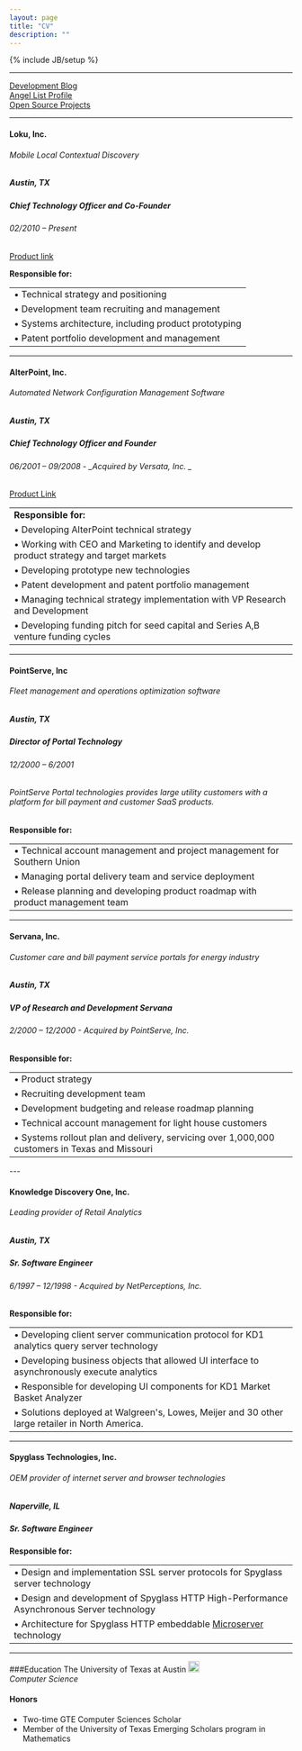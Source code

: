 ```yaml
---
layout: page
title: "CV"
description: ""
---
```

{% include JB/setup %}

---
[Development Blog](http://tech.loku.com/author/roger/)  
[Angel List Profile](http://angel.co/loku)  
[Open Source Projects](http://rcastillo.github.com)

---

#### Loku, Inc.
###### Mobile Local Contextual Discovery
##### Austin, TX  
##### Chief Technology Officer and Co-Founder   
###### 02/2010 – Present

[Product link](http://loku.com/app#prettyPhoto/1/)  
<table>
	<tr>
		<strong>Responsible for:</strong>
	</tr>
	<tr>
		<td>&bull; Technical strategy and positioning</td>
	</tr>
	<tr>
		<td>&bull; Development team recruiting and management</td>
    </tr>
	<tr>
		<td>&bull; Systems architecture, including product prototyping</td>
    </tr>
	<tr>
		<td>&bull; Patent portfolio development and management</td>
	</tr>
</table>

---

#### AlterPoint, Inc.
###### Automated Network Configuration Management Software
##### Austin, TX  
##### Chief Technology Officer and Founder 
###### 06/2001 – 09/2008 - _Acquired by Versata, Inc. _  

[Product Link](http://www.alterpoint.com/)

<table>
	<tr>
		<td><strong>Responsible for:</strong></td>
	</tr>
	<tr>
		<td>&bull; Developing AlterPoint technical strategy</td>
	</tr>
	<tr>
		<td>&bull; Working with CEO and Marketing to identify and develop product strategy and target markets</td>
	</tr>
	<tr>
		<td>&bull; Developing prototype new technologies</td>
	</tr>
	<tr>
		<td>&bull; Patent development and patent portfolio management</td>
	</tr>
	<tr>
		<td>&bull; Managing technical strategy implementation with VP Research and Development</td>
	</tr>
	<tr>
		<td>&bull; Developing funding pitch for seed capital and Series A,B venture funding cycles</td>
	</tr>
</table>

---

#### PointServe, Inc
###### Fleet management and operations optimization software
##### Austin, TX
##### Director of Portal Technology 
###### 12/2000 – 6/2001
###### PointServe Portal technologies provides large utility customers with a platform for bill payment and customer SaaS products.

<table>
	<tr>
		<strong>Responsible for:</strong>
	</tr>
	<tr>
		<td>&bull; Technical account management and project management for Southern Union</td>
    </tr>
	<tr>
		<td>&bull; Managing portal delivery team and service deployment</td>
	</tr>
	<tr>
		<td>&bull; Release planning and developing product roadmap with product management team</td>
	</tr>
</table>


---

#### Servana, Inc.
###### Customer care and bill payment service portals for energy industry
##### Austin, TX
##### VP of Research and Development Servana
###### 2/2000 – 12/2000 - _Acquired by PointServe, Inc._ 

<table>
	<tr>
		<strong>Responsible for:</strong>
	</tr>
	<tr>
		<td>&bull; Product strategy</td>
    </tr>
	<tr>
		<td>&bull; Recruiting development team</td>
	</tr>
	<tr>
		<td>&bull; Development budgeting and release roadmap planning</td>
	</tr>
	<tr>
		<td>&bull; Technical account management for light house customers</td>
	</tr>
	<tr>
		<td>&bull; Systems rollout plan and delivery, servicing over 1,000,000 customers in Texas and Missouri</td>
    </tr>
</table>
---

#### Knowledge Discovery One, Inc.
###### Leading provider of Retail Analytics
##### Austin, TX
##### Sr. Software Engineer
###### 6/1997 – 12/1998 - _Acquired by NetPerceptions, Inc._ 

<table>
	<tr>
		<strong>Responsible for:</strong>
	</tr>
	<tr>
		<td>&bull; Developing client server communication protocol for KD1 analytics query server technology</td>
    </tr>
	<tr>
		<td>&bull; Developing business objects that allowed UI interface to asynchronously execute analytics</td>
	</tr>
	<tr>
		<td>&bull; Responsible for developing UI components for KD1 Market Basket Analyzer</td>
	</tr>
	<tr>
		<td>&bull; Solutions deployed at Walgreen's, Lowes, Meijer and 30 other large retailer in North America.</td>
	</tr>
</table>

---

#### Spyglass Technologies, Inc.
###### OEM provider of internet server and browser technologies
##### Naperville, IL
##### Sr. Software Engineer

<table>
	<tr>
		<strong>Responsible for:</strong>
	</tr>
	<tr>
		<td>&bull; Design and implementation SSL server protocols for Spyglass server technology </td>
    </tr>
	<tr>
		<td>&bull; Design and development of Spyglass HTTP High-Performance Asynchronous Server technology</td>
	</tr>
	<tr>
		<td>&bull; Architecture for Spyglass HTTP embeddable <a href="http://www.ncns.com/news/997/spy-show.html">Microserver</a> technology</td>
	</tr>
</table>

---

###Education
The University of Texas at Austin <img src="http://assets.sbnation.com/assets/933657/texas_longhorns_logo-803.gif" style="display:inline;height:20px">  
*Computer Science*  
#### Honors
* Two-time GTE Computer Sciences Scholar  
* Member of the University of Texas Emerging Scholars program in Mathematics

